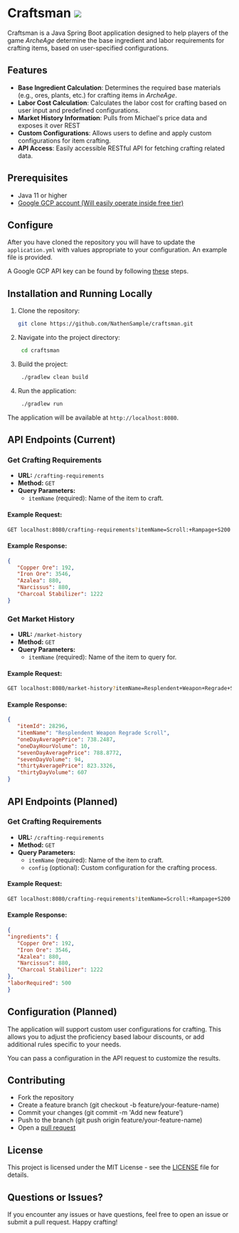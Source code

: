 # Craftsman  ![](https://github.com/NathenSample/craftsman/actions/workflows/gradle.yml/badge.svg)

Craftsman is a Java Spring Boot application designed to help players of the game *ArcheAge* determine the base ingredient and labor requirements for crafting items, based on user-specified configurations.
## Features

- **Base Ingredient Calculation**: Determines the required base materials (e.g., ores, plants, etc.) for crafting items in *ArcheAge*.
- **Labor Cost Calculation**: Calculates the labor cost for crafting based on user input and predefined configurations.
- **Market History Information**: Pulls from Michael's price data and exposes it over REST
- **Custom Configurations**: Allows users to define and apply custom configurations for item crafting.
- **API Access**: Easily accessible RESTful API for fetching crafting related data.

## Prerequisites

- Java 11 or higher
- [Google GCP account (Will easily operate inside free tier)](https://console.cloud.google.com/)

## Configure

After you have cloned the repository you will have to update the `application.yml` with values appropriate to your configuration. An example file is provided.

A Google GCP API key can be found by following [these](https://support.google.com/googleapi/answer/6158862?hl=en) steps.

## Installation and Running Locally

1. Clone the repository:

   ```bash
   git clone https://github.com/NathenSample/craftsman.git
    ```

2. Navigate into the project directory:

   ```bash
    cd craftsman
   ```
   
3. Build the project:

   ```bash
    ./gradlew clean build
   ```
   
4. Run the application:

   ```bash
    ./gradlew run
   ```
The application will be available at `http://localhost:8080`.


## API Endpoints (Current)
### Get Crafting Requirements
* **URL:** `/crafting-requirements`
* **Method:** `GET`
* **Query Parameters:**
   * `itemName` (required): Name of the item to craft.

#### Example Request:

   ```bash
   GET localhost:8080/crafting-requirements?itemName=Scroll:+Rampage+S200
   ```

#### Example Response:

   ```json
{
      "Copper Ore": 192,
      "Iron Ore": 3546,
      "Azalea": 880,
      "Narcissus": 880,
      "Charcoal Stabilizer": 1222
   }
   ```

### Get Market History
* **URL:** `/market-history`
* **Method:** `GET`
* **Query Parameters:**
    * `itemName` (required): Name of the item to query for.

#### Example Request:

   ```bash
   GET localhost:8080/market-history?itemName=Resplendent+Weapon+Regrade+Scroll
   ```

#### Example Response:

   ```json
{
      "itemId": 28296,
      "itemName": "Resplendent Weapon Regrade Scroll",
      "oneDayAveragePrice": 738.2487,
      "oneDayHourVolume": 10,
      "sevenDayAveragePrice": 788.8772,
      "sevenDayVolume": 94,
      "thirtyAveragePrice": 823.3326,
      "thirtyDayVolume": 607
}
   ```


## API Endpoints (Planned)
### Get Crafting Requirements
* **URL:** `/crafting-requirements`
* **Method:** `GET`
* **Query Parameters:**
  * `itemName` (required): Name of the item to craft.
  *  `config` (optional): Custom configuration for the crafting process.
  
#### Example Request:

   ```bash
   GET localhost:8080/crafting-requirements?itemName=Scroll:+Rampage+S200
   ```

#### Example Response:

   ```json
{
   "ingredients": {
      "Copper Ore": 192,
      "Iron Ore": 3546,
      "Azalea": 880,
      "Narcissus": 880,
      "Charcoal Stabilizer": 1222
   },
   "laborRequired": 500
}
   ```

## Configuration (Planned)
The application will support custom user configurations for crafting. This allows you to adjust the proficiency based labour discounts, or add additional rules specific to your needs.

You can pass a configuration in the API request to customize the results.

## Contributing
* Fork the repository
* Create a feature branch (git checkout -b feature/your-feature-name)
* Commit your changes (git commit -m 'Add new feature')
* Push to the branch (git push origin feature/your-feature-name)
* Open a [pull request](https://github.com/NathenSample/craftsman/pulls)

## License
This project is licensed under the MIT License - see the [LICENSE](https://github.com/NathenSample/craftsman/blob/master/LICENSE) file for details.

## Questions or Issues?
If you encounter any issues or have questions, feel free to open an issue or submit a pull request. Happy crafting!